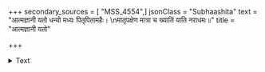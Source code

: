+++
secondary_sources = [ "MSS_4554",]
jsonClass = "Subhaashita"
text = "आत्मज्ञानी यतो धन्यो मध्यः पितृपितामहैः।  \nमातृपक्षेण मात्रा च ख्यातिं याति नराधमः॥"
title = "आत्मज्ञानी यतो"

+++

<details><summary>Text</summary>

आत्मज्ञानी यतो धन्यो मध्यः पितृपितामहैः।  
मातृपक्षेण मात्रा च ख्यातिं याति नराधमः॥
</details>
